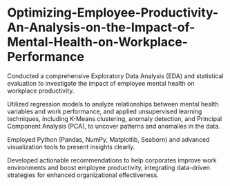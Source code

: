 # Optimizing-Employee-Productivity-An-Analysis-on-the-Impact-of-Mental-Health-on-Workplace-Performance
Conducted a comprehensive Exploratory Data Analysis (EDA) and statistical evaluation to investigate the impact of employee mental health on workplace productivity.

Utilized regression models to analyze relationships between mental health variables and work performance, and applied unsupervised learning techniques, including K-Means clustering, anomaly detection, and Principal Component Analysis (PCA), to uncover patterns and anomalies in the data.

Employed Python (Pandas, NumPy, Matplotlib, Seaborn) and advanced visualization tools to present insights clearly. 

Developed actionable recommendations to help corporates improve work environments and boost employee productivity, integrating data-driven strategies for enhanced organizational effectiveness.
